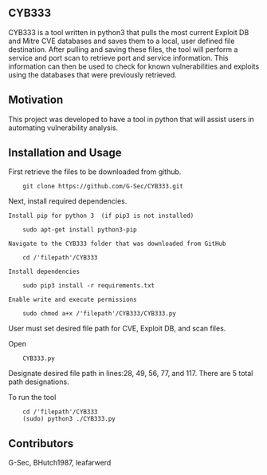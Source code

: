 ## CYB333

CYB333 is a tool written in python3 that pulls the most current Exploit DB and Mitre CVE databases and saves them to a local, user defined file destination. After pulling and saving these files, the tool will perform a service and port scan to retrieve port and service information. This information can then be used to check for known vulnerabilities and exploits using the databases that were previously retrieved.   



## Motivation

This project was developed to have a tool in python that will assist users in automating vulnerability analysis.    


## Installation and Usage


First retrieve the files to be downloaded from github.

		git clone https://github.com/G-Sec/CYB333.git

Next, install required dependencies. 
	
	Install pip for python 3  (if pip3 is not installed)

		sudo apt-get install python3-pip
	
	Navigate to the CYB333 folder that was downloaded from GitHub
	
		cd /'filepath'/CYB333
		
	Install dependencies

		sudo pip3 install -r requirements.txt

	Enable write and execute permissions

		sudo chmod a+x /'filepath'/CYB333/CYB333.py

User must set desired file path for CVE, Exploit DB, and scan files.
		
Open 	

		CYB333.py 
	
Designate desired file path in lines:28, 49, 56, 77, and 117. There are 5 total path designations.
 
	
To run the tool

		cd /'filepath'/CYB333
		(sudo) python3 ./CYB333.py
		

## Contributors

G-Sec, BHutch1987, leafarwerd



